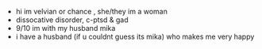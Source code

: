 
- hi im velvian or chance , she/they im a woman
- dissocative disorder, c-ptsd & gad
- 9/10 im with my husband mika
- i have a husband (if u couldnt guess its mika) who makes me very happy

<!---
BENEVOLENT-DAY/BENEVOLENT-DAY is a ✨ special ✨ repository because its `README.md` (this file) appears on your GitHub profile.
You can click the Preview link to take a look at your changes.
--->
